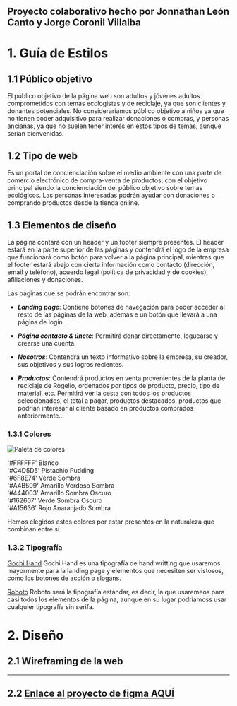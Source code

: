 ## **Proyecto colaborativo hecho por Jonnathan León Canto y Jorge Coronil Villalba**

# 1. Guía de Estilos

## 1.1 Público objetivo

El público objetivo de la página web son adultos y jóvenes adultos comprometidos con temas ecologistas y de reciclaje, ya que son clientes y donantes potenciales. No consideraríamos público objetivo a niños ya que no tienen poder adquisitivo para realizar donaciones o compras, y personas ancianas, ya que no suelen tener interés en estos tipos de temas, aunque serían bienvenidas.

## 1.2 Tipo de web

Es un portal de concienciación sobre el medio ambiente con una parte de comercio electrónico de compra-venta de productos, con el objetivo principal siendo la concienciación del público objetivo sobre temas ecológicos. Las personas interesadas podrán ayudar con donaciones o comprando productos desde la tienda online.

## 1.3 Elementos de diseño

La página contará con un header y un footer siempre presentes. El header estará en la parte superior de las páginas y contendrá el logo de la empresa que funcionará como botón para volver a la página principal, mientras que el footer estará abajo con cierta información como contacto (dirección, email y teléfono), acuerdo legal (política de privacidad y de cookies), afiliaciones y donaciones.

Las páginas que se podrán encontrar son:

- ***Landing page***: Contiene botones de navegación para poder acceder al resto de las páginas de la web, además e un botón que llevará a una página de login.

- ***Página contacto & únete***: Permitirá donar directamente, loguearse y crearse una cuenta.

- ***Nosotros***: Contendrá un texto informativo sobre la empresa, su creador, sus objetivos y sus logros recientes.

- ***Productos***: Contendrá productos en venta provenientes de la planta de reciclaje de Rogelio, ordenados por tipos de producto, precio, tipo de material, etc. Permitirá ver la cesta con todos los productos seleccionados, el total a pagar, productos destacados, productos que podrían interesar al cliente basado en productos comprados anteriormente...

### 1.3.1 Colores

![Paleta de colores](https://i.gyazo.com/6b3af66d0c202b239124e0bb815373fa.png)

'#FFFFFF' Blanco  
'#C4D5D5' Pistachio Pudding  
'#6F8E74' Verde Sombra  
'#A4B509' Amarillo Verdoso Sombra  
'#444003' Amarillo Sombra Oscuro  
'#162607' Verde Sombra Oscuro  
'#A15636' Rojo Anaranjado Sombra  

Hemos elegidos estos colores por estar presentes en la naturaleza que combinan entre sí.

### 1.3.2 Tipografía

[Gochi Hand](https://fonts.google.com/specimen/Gochi+Hand)
Gochi Hand es una tipografía de hand writting que usaremos mayormente para la landing page y elementos que necesiten ser vistosos, como los botones de acción o slogans.

[Roboto](https://fonts.google.com/specimen/Roboto)
Roboto será la tipografía estándar, es decir, la que usaremeos para casi todos los elementos de la página, aunque en su lugar podríamoss usar cualquier tipografía sin serifa.

# 2. Diseño

## 2.1 Wireframing de la web



---
## 2.2 [Enlace al proyecto de figma AQUÍ](https://www.figma.com/file/VQ3EeotOWF0xCNFa3pgbZN/Plantilla?type=design&node-id=0%3A1&mode=design&t=wnwFp9Q3xGqeGlXo-1)
